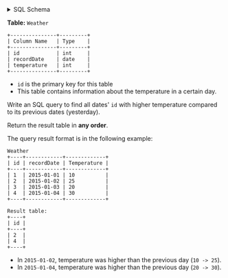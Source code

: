 <details>
<summary> SQL Schema</summary>

```sql
DROP TABLE IF EXISTS Weather;

CREATE TABLE IF NOT EXISTS
  Weather (Id int, RecordDate date, Temperature int);

INSERT INTO
  Weather
VALUES
  ('1', '2015-01-01', '10'),
  ('2', '2015-01-02', '25'),
  ('3', '2015-01-03', '20'),
  ('4', '2015-01-04', '30');
```

</details>

**Table:** `Weather`

```
+---------------+---------+
| Column Name   | Type    |
+---------------+---------+
| id            | int     |
| recordDate    | date    |
| temperature   | int     |
+---------------+---------+
```

- `id` is the primary key for this table
- This table contains information about the temperature in a certain day.

Write an SQL query to find all dates' `id` with higher temperature compared to its previous dates (yesterday).

Return the result table in **any order**.

The query result format is in the following example:

```
Weather
+----+------------+-------------+
| id | recordDate | Temperature |
+----+------------+-------------+
| 1  | 2015-01-01 | 10          |
| 2  | 2015-01-02 | 25          |
| 3  | 2015-01-03 | 20          |
| 4  | 2015-01-04 | 30          |
+----+------------+-------------+

Result table:
+----+
| id |
+----+
| 2  |
| 4  |
+----+
```

- In `2015-01-02`, temperature was higher than the previous day (`10 -> 25`).
- In `2015-01-04`, temperature was higher than the previous day (`20 -> 30`).